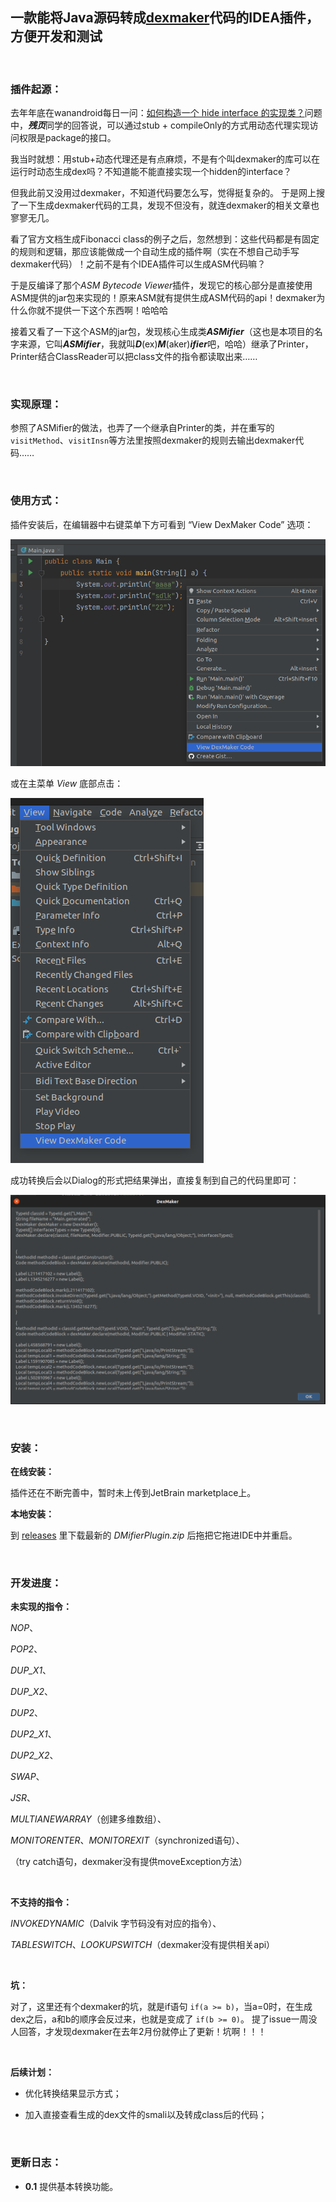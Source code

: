 ## 一款能将Java源码转成[dexmaker](https://github.com/linkedin/dexmaker)代码的IDEA插件，方便开发和测试

<br/>

### 插件起源：
去年年底在wanandroid每日一问：[如何构造一个 hide interface 的实现类？](https://www.wanandroid.com/wenda/show/20867)问题中，***残页***同学的回答说，可以通过stub + compileOnly的方式用动态代理实现访问权限是package的接口。

我当时就想：用stub+动态代理还是有点麻烦，不是有个叫dexmaker的库可以在运行时动态生成dex吗？不知道能不能直接实现一个hidden的interface？

但我此前又没用过dexmaker，不知道代码要怎么写，觉得挺复杂的。 于是网上搜了一下生成dexmaker代码的工具，发现不但没有，就连dexmaker的相关文章也寥寥无几。

看了官方文档生成Fibonacci class的例子之后，忽然想到：这些代码都是有固定的规则和逻辑，那应该能做成一个自动生成的插件啊（实在不想自己动手写dexmaker代码）！之前不是有个IDEA插件可以生成ASM代码嘛？

于是反编译了那个*ASM Bytecode Viewer*插件，发现它的核心部分是直接使用ASM提供的jar包来实现的！原来ASM就有提供生成ASM代码的api！dexmaker为什么你就不提供一下这个东西啊！哈哈哈

接着又看了一下这个ASM的jar包，发现核心生成类***ASMifier***（这也是本项目的名字来源，它叫***ASMifier***，我就叫***D***(ex)***M***(aker)***ifier***吧，哈哈）继承了Printer，Printer结合ClassReader可以把class文件的指令都读取出来……

<br/>

### 实现原理：
参照了ASMifier的做法，也弄了一个继承自Printer的类，并在重写的`visitMethod`、`visitInsn`等方法里按照dexmaker的规则去输出dexmaker代码……

<br/>

### 使用方式：
插件安装后，在编辑器中右键菜单下方可看到 “View DexMaker Code” 选项：

![preview](https://github.com/wuyr/DMifier/raw/main/previews/1.png)

或在主菜单 *View* 底部点击：

![preview](https://github.com/wuyr/DMifier/raw/main/previews/2.png)

成功转换后会以Dialog的形式把结果弹出，直接复制到自己的代码里即可：

![preview](https://github.com/wuyr/DMifier/raw/main/previews/3.png)

<br/>

### 安装：
**在线安装：**

插件还在不断完善中，暂时未上传到JetBrain marketplace上。

**本地安装：**

到 [releases](https://github.com/wuyr/DMifier/releases) 里下载最新的 *DMifierPlugin.zip* 后拖把它拖进IDE中并重启。

<br/>

### 开发进度：
**未实现的指令：**

*NOP*、

*POP2*、

*DUP_X1*、

*DUP_X2*、

*DUP2*、

*DUP2_X1*、

*DUP2_X2*、

*SWAP*、

*JSR*、

*MULTIANEWARRAY*（创建多维数组）、

*MONITORENTER*、*MONITOREXIT*（synchronized语句）、

（try catch语句，dexmaker没有提供moveException方法）

<br/>

**不支持的指令：**

*INVOKEDYNAMIC*（Dalvik 字节码没有对应的指令）、

*TABLESWITCH*、*LOOKUPSWITCH*（dexmaker没有提供相关api）

<br/>

**坑：**

对了，这里还有个dexmaker的坑，就是if语句 `if(a >= b)`，当a=0时，在生成dex之后，a和b的顺序会反过来，也就是变成了 `if(b >= 0)`。 提了issue一周没人回答，才发现dexmaker在去年2月份就停止了更新！坑啊！！！

<br/>

**后续计划：**
 - 优化转换结果显示方式；

 - 加入直接查看生成的dex文件的smali以及转成class后的代码；

<br/>

### 更新日志：

- **0.1** 提供基本转换功能。
